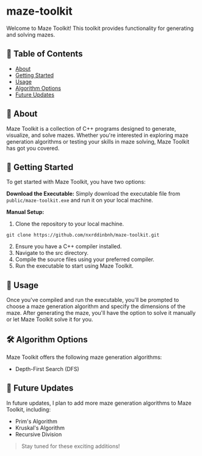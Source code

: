 # maze-toolkit
Welcome to Maze Toolkit! This toolkit provides functionality for generating and solving mazes.

## 📝 Table of Contents
+ [About](#about)
+ [Getting Started](#getting-started)
+ [Usage](#usage)
+ [Algorithm Options](#algorithm-options)
+ [Future Updates](#future-updates)

<a name = "about"></a>
## 🧐 About 
Maze Toolkit is a collection of C++ programs designed to generate, visualize, and solve mazes. Whether you're interested in exploring maze generation algorithms or testing your skills in maze solving, Maze Toolkit has got you covered.

<a name = "getting-started"></a>
## 🏁 Getting Started 
To get started with Maze Toolkit, you have two options:

__Download the Executable:__ Simply download the executable file from `public/maze-toolkit.exe` and run it on your local machine.

__Manual Setup:__
1. Clone the repository to your local machine.
```
git clone https://github.com/nxrddinbnh/maze-toolkit.git
```
2. Ensure you have a C++ compiler installed.
3. Navigate to the src directory.
4. Compile the source files using your preferred compiler.
5. Run the executable to start using Maze Toolkit.

<a name = "usage"></a>
## 🎈 Usage 
Once you've compiled and run the executable, you'll be prompted to choose a maze generation algorithm and specify the dimensions of the maze. After generating the maze, you'll have the option to solve it manually or let Maze Toolkit solve it for you.

<a name = "algorithm-options"></a>
## 🛠️ Algorithm Options 
Maze Toolkit offers the following maze generation algorithms:

- Depth-First Search (DFS)

<a name = "future-updates"></a>
## 🚀 Future Updates 
In future updates, I plan to add more maze generation algorithms to Maze Toolkit, including:
- Prim's Algorithm
- Kruskal's Algorithm
- Recursive Division

> Stay tuned for these exciting additions!
